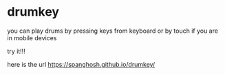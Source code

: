 # drumkey

you can play drums by pressing keys from keyboard or by touch if you are in mobile devices

try it!!!

here is the url 
https://spanghosh.github.io/drumkey/
